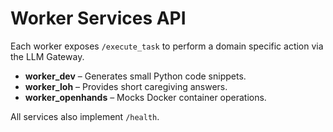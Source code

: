 # Worker Services API

Each worker exposes `/execute_task` to perform a domain specific action via the LLM Gateway.

- **worker_dev** – Generates small Python code snippets.
- **worker_loh** – Provides short caregiving answers.
- **worker_openhands** – Mocks Docker container operations.

All services also implement `/health`.

